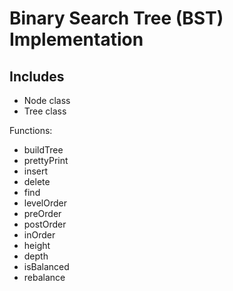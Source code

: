# Binary Search Tree (BST) Implementation

## Includes

-   Node class
-   Tree class

Functions:

-   buildTree
-   prettyPrint
-   insert
-   delete
-   find
-   levelOrder
-   preOrder
-   postOrder
-   inOrder
-   height
-   depth
-   isBalanced
-   rebalance
